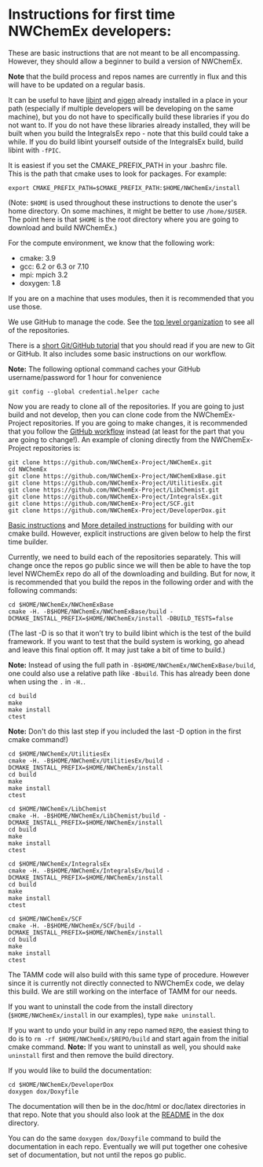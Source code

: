 # Instructions for first time NWChemEx developers:

These are basic instructions that are not meant to be all encompassing. However, they should allow a beginner to build a version of NWChemEx.  

**Note** that the build process and repos names are currently in flux and this will 
have to be updated on a regular basis.

It can be useful to have [libint](https://github.com/evaleev/libint/releases/download/v2.4.2/libint-2.4.2.tgz) and 
[eigen](https://github.com/eigenteam/eigen-git-mirror) already installed in a 
place in your path (especially if multiple developers will be developing on the same machine), but you do not have 
to specifically build these libraries if you do not want to.  If you do not have these libraries already installed, they will
be built when you build the IntegralsEx repo - note that this build could take a while.  If you do build libint yourself
outside of the IntegralsEx build, build libint with `-fPIC`.

It is easiest if you set the CMAKE_PREFIX_PATH in your .bashrc file.  
This is the path that cmake uses to look for packages.  For example:
```
export CMAKE_PREFIX_PATH=$CMAKE_PREFIX_PATH:$HOME/NWChemEx/install
```
(Note: `$HOME` is used throughout these instructions to denote the user's home directory.
On some machines, it might be better to use `/home/$USER`.  The point here is that `$HOME` 
is the root directory where you are going to download and build NWChemEx.)

For the compute environment, we know that the following work:
* cmake: 3.9
* gcc: 6.2 or 6.3 or 7.10
* mpi: mpich 3.2
* doxygen: 1.8

If you are on a machine that uses modules, then it is recommended that you use those.

We use GitHub to manage the code.  See the [top level organization](https://github.com/NWChemEx-Project) 
to see all of the repositories.

There is a [short Git/GitHub tutorial](https://github.com/NWChemEx-Project/DeveloperDox/blob/master/README.md) 
that you should read if you are new to Git or GitHub.  It also includes some basic instructions on our workflow.

**Note:** The following optional command caches your GitHub username/password for 1 hour for convenience
```
git config --global credential.helper cache
```
Now you are ready to clone all of the repositories.  If you are going to just build and not
develop, then you can clone code from the NWChemEx-Project repositories.  If you are going
to make changes, it is recommended that you follow the [GitHub workflow](https://github.com/NWChemEx-Project/DeveloperDox/blob/master/README.md) instead (at least
for the part that you are going to change!).  An example of cloning directly from the
NWChemEx-Project repositories is:

```
git clone https://github.com/NWChemEx-Project/NWChemEx.git
cd NWChemEx
git clone https://github.com/NWChemEx-Project/NWChemExBase.git
git clone https://github.com/NWChemEx-Project/UtilitiesEx.git
git clone https://github.com/NWChemEx-Project/LibChemist.git
git clone https://github.com/NWChemEx-Project/IntegralsEx.git
git clone https://github.com/NWChemEx-Project/SCF.git
git clone https://github.com/NWChemEx-Project/DeveloperDox.git
```

[Basic instructions](https://github.com/NWChemEx-Project/NWChemExBase/blob/master/README.md) 
and [More detailed instructions](https://github.com/NWChemEx-Project/NWChemExBase/blob/master/dox/Building.md) for building with our cmake build.  However, explicit instructions are given below to help the
first time builder.

Currently, we need to build each of the repositories separately.  This will change once the 
repos go public since we will then be able to have the top level NWChemEx repo do all of the 
downloading and building. But for now, it is recommended that you build the repos in the 
following order and with the following commands:
```
cd $HOME/NWChemEx/NWChemExBase
cmake -H. -B$HOME/NWChemEx/NWChemExBase/build -DCMAKE_INSTALL_PREFIX=$HOME/NWChemEx/install -DBUILD_TESTS=false
```
(The last -D is so that it won’t try to build libint which is the test of the build framework.
If you want to test that the build system is working, go ahead and leave this final option off.
It may just take a bit of time to build.)

**Note:** Instead of using the full path in `-B$HOME/NWChemEx/NWChemExBase/build`, one could also use a relative path like `-Bbuild`.  This has already been done when using the `.` in `-H.`.
```
cd build
make
make install
ctest 
```
**Note:** Don't do this last step if you included the last -D option in the first cmake command!)
```
cd $HOME/NWChemEx/UtilitiesEx
cmake -H. -B$HOME/NWChemEx/UtilitiesEx/build -DCMAKE_INSTALL_PREFIX=$HOME/NWChemEx/install 
cd build
make
make install
ctest

cd $HOME/NWChemEx/LibChemist
cmake -H. -B$HOME/NWChemEx/LibChemist/build -DCMAKE_INSTALL_PREFIX=$HOME/NWChemEx/install 
cd build
make
make install
ctest

cd $HOME/NWChemEx/IntegralsEx
cmake -H. -B$HOME/NWChemEx/IntegralsEx/build -DCMAKE_INSTALL_PREFIX=$HOME/NWChemEx/install 
cd build
make
make install
ctest

cd $HOME/NWChemEx/SCF
cmake -H. -B$HOME/NWChemEx/SCF/build -DCMAKE_INSTALL_PREFIX=$HOME/NWChemEx/install 
cd build
make
make install
ctest
```
<!-- Need to update the TAMM build once we have the interface working -->
The TAMM code will also build with this same type of procedure.  However since it is currently not directly connected
to NWChemEx code, we delay this build.  We are still working on the interface of TAMM for our needs.

If you want to uninstall the code from the install directory (`$HOME/NWChemEx/install` in our examples), type `make uninstall`.

If you want to undo your build in any repo named `REPO`, the easiest thing to do is to
`rm -rf $HOME/NWChemEx/$REPO/build` and start again from the initial cmake command.  **Note:** If you want to
uninstall as well, you should `make uninstall` first and then remove the build directory.

If you would like to build the documentation:
```
cd $HOME/NWChemEx/DeveloperDox
doxygen dox/Doxyfile
```
The documentation will then be in the doc/html or doc/latex directories in that repo.
Note that you should also look at the [README](https://github.com/NWChemEx-Project/DeveloperDox/blob/master/dox/README.md) 
in the dox directory.  

You can do the same `doxygen dox/Doxyfile` command to build the documentation in 
each repo.  Eventually we will put together one cohesive set of documentation, but not until the repos
go public.
